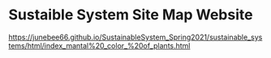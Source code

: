 # Sustaible System Site Map Website
https://junebee66.github.io/SustainableSystem_Spring2021/sustainable_systems/html/index_mantal%20_color_%20of_plants.html
